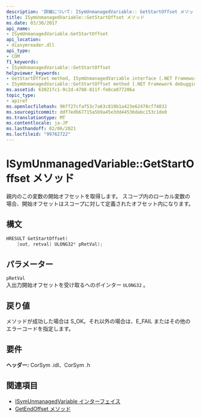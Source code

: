 ```yaml
---
description: '詳細について: ISymUnmanagedVariable:: GetStartOffset メソッド'
title: ISymUnmanagedVariable::GetStartOffset メソッド
ms.date: 03/30/2017
api_name:
- ISymUnmanagedVariable.GetStartOffset
api_location:
- diasymreader.dll
api_type:
- COM
f1_keywords:
- ISymUnmanagedVariable::GetStartOffset
helpviewer_keywords:
- GetStartOffset method, ISymUnmanagedVariable interface [.NET Framework debugging]
- ISymUnmanagedVariable::GetStartOffset method [.NET Framework debugging]
ms.assetid: 63021fc1-9c2d-4788-811f-fe8ca077206a
topic_type:
- apiref
ms.openlocfilehash: 96ff27cfaf53c7a63c819b1a423e62478cf74832
ms.sourcegitcommit: ddf7edb67715a5b9a45e3dd44536dabc153c1de0
ms.translationtype: MT
ms.contentlocale: ja-JP
ms.lasthandoff: 02/06/2021
ms.locfileid: "99762722"
---
```

# <a name="isymunmanagedvariablegetstartoffset-method"></a>ISymUnmanagedVariable::GetStartOffset メソッド

親内のこの変数の開始オフセットを取得します。 スコープ内のローカル変数の場合、開始オフセットはスコープに対して定義されたオフセット内になります。  
  
## <a name="syntax"></a>構文  
  
```cpp  
HRESULT GetStartOffset(  
    [out, retval] ULONG32* pRetVal);  
```  
  
## <a name="parameters"></a>パラメーター  

 `pRetVal`  
 入出力開始オフセットを受け取るへのポインター `ULONG32` 。  
  
## <a name="return-value"></a>戻り値  

 メソッドが成功した場合は S_OK。それ以外の場合は、E_FAIL またはその他のエラーコードを指定します。  
  
## <a name="requirements"></a>要件  

 **ヘッダー:** CorSym .idl、CorSym .h  
  
## <a name="see-also"></a>関連項目

- [ISymUnmanagedVariable インターフェイス](isymunmanagedvariable-interface.md)
- [GetEndOffset メソッド](isymunmanagedvariable-getendoffset-method.md)
